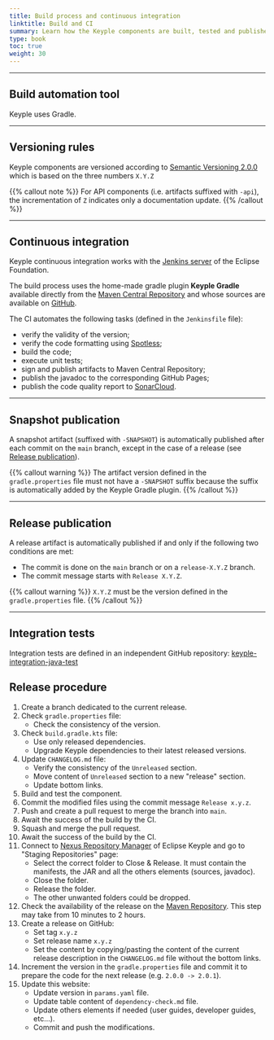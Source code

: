 ```yaml
---
title: Build process and continuous integration
linktitle: Build and CI
summary: Learn how the Keyple components are built, tested and published.
type: book
toc: true
weight: 30
---
```


---
## Build automation tool

Keyple uses Gradle.

---
## Versioning rules

Keyple components are versioned according to [Semantic Versioning 2.0.0](https://semver.org) which is based on the three numbers `X.Y.Z`

{{% callout note %}}
For API components (i.e. artifacts suffixed with `-api`), the incrementation of `Z` indicates only a documentation update.
{{% /callout %}}

---
## Continuous integration

Keyple continuous integration works with the [Jenkins server](https://ci.eclipse.org/keyple/job/Keyple/) of the Eclipse Foundation.

The build process uses the home-made gradle plugin **Keyple Gradle** available directly from the [Maven Central Repository](https://central.sonatype.dev/search?q=keyple-gradle) and whose sources are available on [GitHub](https://github.com/eclipse/keyple-ops).

The CI automates the following tasks (defined in the `Jenkinsfile` file):
* verify the validity of the version;
* verify the code formatting using [Spotless](https://github.com/diffplug/spotless);
* build the code;
* execute unit tests;
* sign and publish artifacts to Maven Central Repository;
* publish the javadoc to the corresponding GitHub Pages;
* publish the code quality report to [SonarCloud](https://sonarcloud.io/organizations/eclipse/projects?search=keyple&sort=-analysis_date).

---
## Snapshot publication

A snapshot artifact (suffixed with `-SNAPSHOT`) is automatically published after each commit on the `main` branch, except in the case of a release (see [Release publication](#release-publication)).

{{% callout warning %}}
The artifact version defined in the `gradle.properties` file must not have a `-SNAPSHOT` suffix because the suffix is automatically added by the Keyple Gradle plugin.
{{% /callout %}}

---
## Release publication

A release artifact is automatically published if and only if the following two conditions are met:
* The commit is done on the `main` branch or on a `release-X.Y.Z` branch.
* The commit message starts with `Release X.Y.Z`.

{{% callout warning %}}
`X.Y.Z` must be the version defined in the `gradle.properties` file.
{{% /callout %}}

---
## Integration tests

Integration tests are defined in an independent GitHub repository: [keyple-integration-java-test](https://github.com/eclipse/keyple-integration-java-test)

## Release procedure

1. Create a branch dedicated to the current release.
2. Check `gradle.properties` file:
    - Check the consistency of the version.
3. Check `build.gradle.kts` file:
    - Use only released dependencies.
    - Upgrade Keyple dependencies to their latest released versions.
4. Update `CHANGELOG.md` file:
    - Verify the consistency of the `Unreleased` section.
    - Move content of `Unreleased` section to a new "release" section.
    - Update bottom links.
5. Build and test the component.
6. Commit the modified files using the commit message `Release x.y.z`.
7. Push and create a pull request to merge the branch into `main`.
8. Await the success of the build by the CI.
9. Squash and merge the pull request.
10. Await the success of the build by the CI.
11. Connect to [Nexus Repository Manager](https://oss.sonatype.org/#welcome) of Eclipse Keyple and go to "Staging Repositories" page:
    - Select the correct folder to Close & Release. It must contain the manifests, the JAR and all the others elements (sources, javadoc).
    - Close the folder.
    - Release the folder.
    - The other unwanted folders could be dropped.
12. Check the availability of the release on the [Maven Repository](https://repo.maven.apache.org/maven2/org/eclipse/keyple/). This step may take from 10 minutes to 2 hours.
13. Create a release on GitHub:
    - Set tag `x.y.z`
    - Set release name `x.y.z`
    - Set the content by copying/pasting the content of the current release description in the `CHANGELOG.md` file without the bottom links.
14. Increment the version in the `gradle.properties` file and commit it to prepare the code for the next release (e.g. `2.0.0 -> 2.0.1`).
15. Update this website:
    - Update version in `params.yaml` file.
    - Update table content of `dependency-check.md` file.
    - Update others elements if needed (user guides, developer guides, etc...).
    - Commit and push the modifications.